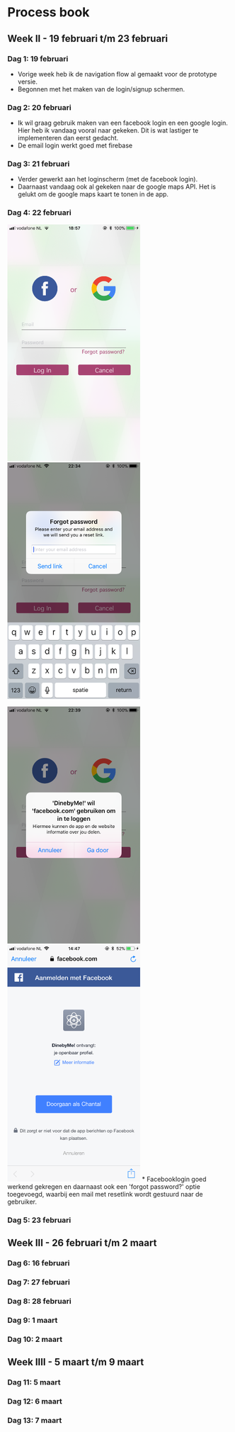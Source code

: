 # Process book

## Week II - 19 februari t/m 23 februari

### Dag 1: 19 februari
* Vorige week heb ik de navigation flow al gemaakt voor de prototype versie.
* Begonnen met het maken van de login/signup schermen.

### Dag 2: 20 februari
* Ik wil graag gebruik maken van een facebook login en een google login. Hier heb ik vandaag vooral naar gekeken. Dit is wat lastiger te implementeren dan eerst gedacht.
* De email login werkt goed met firebase

### Dag 3: 21 februari
* Verder gewerkt aan het loginscherm (met de facebook login).
* Daarnaast vandaag ook al gekeken naar de google maps API. Het is gelukt om de google maps kaart te tonen in de app.

### Dag 4: 22 februari
<img src=https://github.com/ChantalStangenberger/Programmeerproject/blob/master/doc/loginscreen.PNG width="300"><img src=https://github.com/ChantalStangenberger/Programmeerproject/blob/master/doc/forgotpassword.PNG width="300">

<img src=https://github.com/ChantalStangenberger/Programmeerproject/blob/master/doc/facebookpermission.PNG width="300">
<img src=https://github.com/ChantalStangenberger/Programmeerproject/blob/master/doc/facebookpermission2.PNG width="300">
* Facebooklogin goed werkend gekregen en daarnaast ook een 'forgot password?' optie toegevoegd, waarbij een mail met resetlink wordt gestuurd naar de gebruiker.

### Dag 5: 23 februari


## Week III - 26 februari t/m 2 maart

### Dag 6: 16 februari

### Dag 7: 27 februari

### Dag 8: 28 februari

### Dag 9: 1 maart

### Dag 10: 2 maart


## Week IIII - 5 maart t/m 9 maart 

### Dag 11: 5 maart

### Dag 12: 6 maart

### Dag 13: 7 maart
